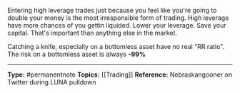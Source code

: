 Entering high leverage trades just because you feel like you're going to double your money is the most irresponsible form of trading. High leverage have more chances of you gettin liquided. Lower your leverage. Save your capital. That's important than anything else in the market.

Catching a knife, especially on a bottomless asset have no real "RR ratio". The risk on a bottomless asset is always **-99%**


----
**Type:** #permanentnote 
**Topics:** [[Trading]]
**Reference:** Nebraskangooner on Twitter during LUNA pulldown


